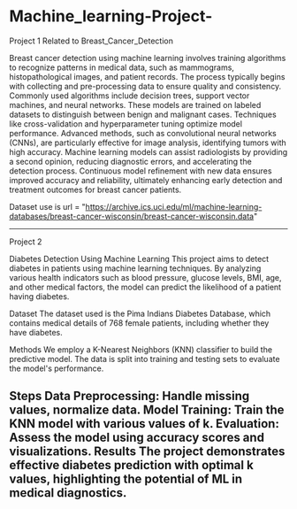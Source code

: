 # Machine_learning-Project-

Project 1
Related to Breast_Cancer_Detection

Breast cancer detection using machine learning involves training algorithms to recognize patterns in medical data, such as mammograms, histopathological images, and patient records. The process typically begins with collecting and pre-processing data to ensure quality and consistency. Commonly used algorithms include decision trees, support vector machines, and neural networks. These models are trained on labeled datasets to distinguish between benign and malignant cases. Techniques like cross-validation and hyperparameter tuning optimize model performance. Advanced methods, such as convolutional neural networks (CNNs), are particularly effective for image analysis, identifying tumors with high accuracy. Machine learning models can assist radiologists by providing a second opinion, reducing diagnostic errors, and accelerating the detection process. Continuous model refinement with new data ensures improved accuracy and reliability, ultimately enhancing early detection and treatment outcomes for breast cancer patients.

Dataset use is
url = "https://archive.ics.uci.edu/ml/machine-learning-databases/breast-cancer-wisconsin/breast-cancer-wisconsin.data"

-------------------------------------------------------------------------------------------------------------------------------------------------------------------------
Project 2

Diabetes Detection Using Machine Learning
This project aims to detect diabetes in patients using machine learning techniques. By analyzing various health indicators such as blood pressure, glucose levels, BMI, age, and other medical factors, the model can predict the likelihood of a patient having diabetes.

Dataset
The dataset used is the Pima Indians Diabetes Database, which contains medical details of 768 female patients, including whether they have diabetes.

Methods
We employ a K-Nearest Neighbors (KNN) classifier to build the predictive model. The data is split into training and testing sets to evaluate the model's performance.

Steps
Data Preprocessing: Handle missing values, normalize data.
Model Training: Train the KNN model with various values of k.
Evaluation: Assess the model using accuracy scores and visualizations.
Results
The project demonstrates effective diabetes prediction with optimal k values, highlighting the potential of ML in medical diagnostics.
-------------------------------------------------------------------------------------------------------------------------------------------------------------------------

